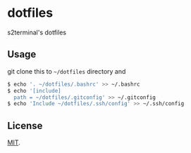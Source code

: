 # dotfiles
s2terminal's dotfiles

## Usage
git clone this to `~/dotfiles` directory and

```bash
$ echo '. ~/dotfiles/.bashrc' >> ~/.bashrc
$ echo '[include]
  path = ~/dotfiles/.gitconfig' >> ~/.gitconfig
$ echo 'Include ~/dotfiles/.ssh/config' >> ~/.ssh/config
```

## License
[MIT](LICENSE).
